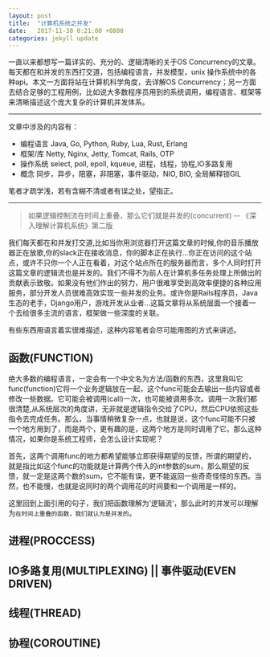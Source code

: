 ```yaml
---
layout: post
title:  "计算机系统之并发"
date:   2017-11-30 0:21:00 +0800
categories: jekyll update
---
```

一直以来都想写一篇详实的、充分的、逻辑清晰的关于OS Concurrency的文章。每天都在和并发的东西打交道，包括编程语言，并发模型，unix 操作系统中的各种api。本文一方面将站在计算机科学角度，去详解OS Concurrency；另一方面去结合足够的工程用例，比如说大多数程序员用到的系统调用，编程语言、框架等来清晰描述这个庞大复杂的计算机并发体系。

---

文章中涉及的内容有：
* 编程语言 Java, Go, Python, Ruby, Lua, Rust, Erlang
* 框架/库 Netty, Nginx, Jetty, Tomcat, Rails, OTP
* 操作系统 select, poll, epoll, kqueue, 进程，线程，协程,IO多路复用
* 概念 同步，异步，阻塞，非阻塞，事件驱动，NIO, BIO, 全局解释锁GIL

笔者才疏学浅，若有含糊不清或者有误之处，望指正。

---

> 如果逻辑控制流在时间上重叠，那么它们就是并发的(concurrent) -- 《深入理解计算机系统》第二版

我们每天都在和并发打交道,比如当你用浏览器打开这篇文章的时候,你的音乐播放器正在放歌,你的slack正在接收消息，你的脚本正在执行...你正在访问的这个站点，或许不只你一个人正在看着，对这个站点所在的服务器而言，多个人同时打开这篇文章的逻辑流也是并发的。我们不得不为前人在计算机多任务处理上所做出的贡献表示致敬。如果没有他们作出的努力，用户很难享受到高效率便捷的各种应用服务，部分开发人员很难高效实现一些并发的业务。或许你是Rails程序员，Java生态的老手，Django用户，游戏开发从业者...这篇文章将从系统层面一个接着一个去给很多主流的语言，框架做一些深度的关联。

有些东西用语言着实很难描述，这种内容笔者会尽可能用图的方式来讲述。

## 函数(FUNCTION)
绝大多数的编程语言，一定会有一个中文名为方法/函数的东西，这里我叫它func(function)它将一个业务逻辑放在一起，这个func可能会去输出一些内容或者修改一些数据。它可能会被调用(call)一次，也可能被调用多次。调用一次我们都很清楚,从系统层次的角度讲，无非就是逻辑指令交给了CPU，然后CPU依照这些指令去完成任务。那么，当事情稍微复杂一点，也就是说，这个func可能不只被一个地方用到了，而是两个，更有趣的是，这两个地方是同时调用了它。那么这种情况，如果你是系统工程师，会怎么设计实现呢？

首先，这两个调用func的地方都希望能够立即获得期望的反馈，所谓的期望的，就是指比如这个func的功能就是计算两个传入的int参数的sum，那么期望的反馈，就一定是这两个数的sum，它不能有误，更不能返回一些奇奇怪怪的东西。当然，也不能慢，也就是说同时的两个调用花的时间要和一个调用是一样的。

这里回到上面引用的句子，我们把函数理解为’逻辑流‘，那么此时的并发可以理解为`在时间上重叠的函数，我们就认为是并发的`。

## 进程(PROCCESS)
## IO多路复用(MULTIPLEXING) || 事件驱动(EVEN DRIVEN)
## 线程(THREAD)
## 协程(COROUTINE)
